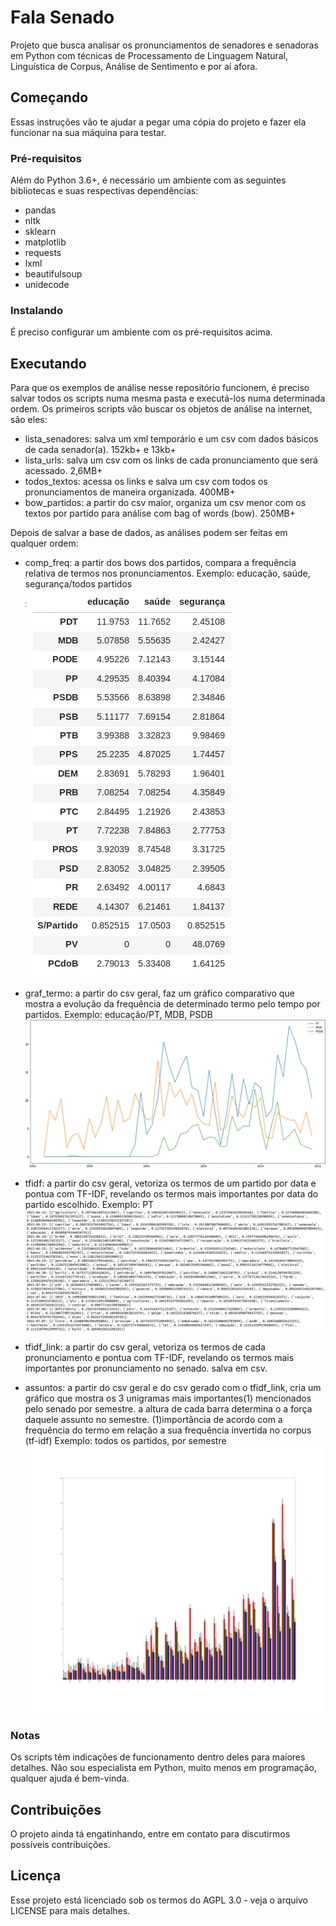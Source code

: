 # Fala Senado

Projeto que busca analisar os pronunciamentos de senadores e senadoras em Python com técnicas de Processamento de Linguagem Natural, Linguística de Corpus, Análise de Sentimento e por aí afora.

## Começando

Essas instruções vão te ajudar a pegar uma cópia do projeto e fazer ela funcionar na sua máquina para testar.

### Pré-requisitos

Além do Python 3.6+, é necessário um ambiente com as seguintes bibliotecas e suas respectivas dependências:
 - pandas
 - nltk
 - sklearn
 - matplotlib
 - requests
 - lxml
 - beautifulsoup
 - unidecode
 
### Instalando

É preciso configurar um ambiente com os pré-requisitos acima.

## Executando

Para que os exemplos de análise nesse repositório funcionem, é preciso salvar todos os scripts numa mesma pasta e executá-los numa determinada ordem. 
Os primeiros scripts vão buscar os objetos de análise na internet, são eles:
 - lista_senadores: salva um xml temporário e um csv com dados básicos de cada senador(a). 152kb+ e 13kb+
 - lista_urls: salva um csv com os links de cada pronunciamento que será acessado. 2,6MB+
 - todos_textos: acessa os links e salva um csv com todos os pronunciamentos de maneira organizada. 400MB+
 - bow_partidos: a partir do csv maior, organiza um csv menor com os textos por partido para análise com bag of words (bow). 250MB+

Depois de salvar a base de dados, as análises podem ser feitas em qualquer ordem:
 - comp_freq: a partir dos bows dos partidos, compara a frequência relativa de termos nos pronunciamentos. 
 Exemplo: educação, saúde, segurança/todos partidos
![exemplo comp_freq](https://github.com/liquera/fala-senado/blob/master/comp_freq.png)

 
 - graf_termo: a partir do csv geral, faz um gráfico comparativo que mostra a evolução da frequência de determinado termo pelo tempo por partidos.
 Exemplo: educação/PT, MDB, PSDB
![exemplo graf_termo](https://github.com/liquera/fala-senado/blob/master/graf_termos.png)

 - tfidf: a partir do csv geral, vetoriza os termos de um partido por data e pontua com TF-IDF, revelando os termos mais importantes por data do partido escolhido.
 Exemplo: PT
![exemplo tfdif](https://github.com/liquera/fala-senado/blob/master/tfidf.png)

 - tfidf_link: a partir do csv geral, vetoriza os termos de cada pronunciamento e pontua com TF-IDF, revelando os termos mais importantes por pronunciamento no senado. salva em csv.
 
 - assuntos: a partir do csv geral e do csv gerado com o tfidf_link, cria um gráfico que mostra os 3 unigramas mais importantes(1)  mencionados pelo senado por semestre. a altura de cada barra determina o a força daquele assunto no semestre.
 (1)importância de acordo com a frequência do termo em relação a sua frequência invertida no corpus (tf-idf)
 Exemplo: todos os partidos, por semestre
![exemplo assuntos](https://github.com/liquera/fala-senado/blob/master/barras.png)
 
### Notas

Os scripts têm indicações de funcionamento dentro deles para maiores detalhes.
Não sou especialista em Python, muito menos em programação, qualquer ajuda é bem-vinda.

## Contribuições

O projeto ainda tá engatinhando, entre em contato para discutirmos possíveis contribuições.

## Licença

Esse projeto está licenciado sob os termos do AGPL 3.0 - veja o arquivo LICENSE para mais detalhes.
